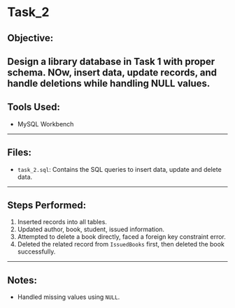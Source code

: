 # Task_2

## Objective:
Design a library database in Task 1 with proper schema. NOw, insert data, update records, and handle deletions while handling NULL values.
---

## Tools Used:
- MySQL Workbench
---

## Files:
- `task_2.sql`: Contains the SQL queries to insert data, update and delete data.
----

## Steps Performed:
1. Inserted records into all tables.
4. Updated author, book, student, issued information.
5. Attempted to delete a book directly, faced a foreign key constraint error.
6. Deleted the related record from `IssuedBooks` first, then deleted the book successfully.

---

## Notes:
- Handled missing values using `NULL`.
